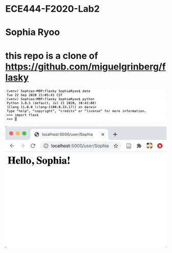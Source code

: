 # ECE444-F2020-Lab2
# Sophia Ryoo
# this repo is a clone of https://github.com/miguelgrinberg/flasky



![Exercise 1](https://raw.githubusercontent.com/honeyjoo/ECE444-F2020-Lab2/master/Activity%201.png "Exercise 1")

![Exercise 2](https://raw.githubusercontent.com/honeyjoo/ECE444-F2020-Lab2/master/Activity%202.png "Exercise 2")

